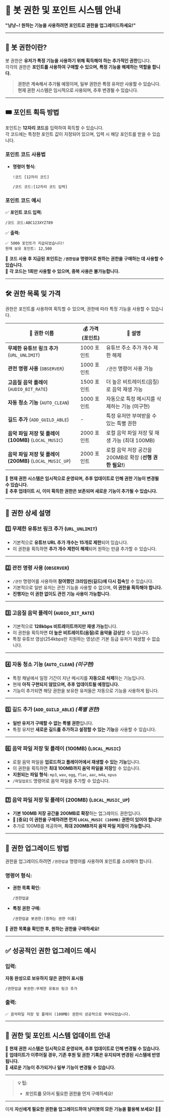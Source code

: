 # 🏅 **봇 권한 및 포인트 시스템 안내**

**"냥냥~! 원하는 기능을 사용하려면 포인트로 권한을 업그레이드하세요!"**

---

## 📌 **봇 권한이란?**

봇 권한은 **유저가 특정 기능을 사용하기 위해 획득해야 하는 추가적인 권한**입니다.  
각각의 권한은 **포인트를 사용하여 구매할 수 있으며, 특정 기능을 해제하는 역할을 합니다.**

> **권한은 계속해서 추가될 예정이며, 일부 권한은 특정 유저만 사용할 수 있습니다.**  
> **현재 권한 시스템은 임시적으로 사용되며, 추후 변경될 수 있습니다.**

---

## 🎟️ **포인트 획득 방법**

포인트는 **12자리 코드**를 입력하여 획득할 수 있습니다.  
각 코드에는 특정한 포인트 값이 지정되어 있으며, 입력 시 해당 포인트를 받을 수 있습니다.

### **포인트 코드 사용법**

-   **명령어 형식:**
    ```
    !코드 [12자리 코드]
    ```
    ```
    /코드 코드:[12자리 코드 입력]
    ```

### **포인트 코드 예시**

✅ **포인트 코드 입력:**

```
/코드 코드:ABC123XYZ789
```

✅ **출력:**

```
✅ 5000 포인트가 지급되었습니다!
현재 보유 포인트: 12,500
```

📌 **코드 사용 후 지급된 포인트는 `/권한업글` 명령어로 원하는 권한을 구매하는 데 사용할 수 있습니다.**  
📌 **각 코드는 1회만 사용할 수 있으며, 중복 사용은 불가능합니다.**

---

## 🛠️ **권한 목록 및 가격**

권한은 포인트를 사용하여 획득할 수 있으며, 권한에 따라 특정 기능을 사용할 수 있습니다.

| 🏅 권한 이름                                            | 💰 가격 (포인트) | 🔹 설명                                                  |
| ------------------------------------------------------- | ---------------- | -------------------------------------------------------- |
| **무제한 유튜브 링크 추가** (`URL_UNLIMIT`)             | 1000 포인트      | 유튜브 주소 추가 개수 제한 해제                          |
| **관전 명령 사용** (`OBSERVER`)                         | 1000 포인트      | `/관전` 명령어 사용 가능                                 |
| **고음질 음악 플레이** (`AUDIO_BIT_RATE`)               | 1500 포인트      | 더 높은 비트레이트(음질)로 음악 재생 가능                |
| **자동 청소 기능** (`AUTO_CLEAN`)                       | 1000 포인트      | 자동으로 특정 메시지를 삭제하는 기능 (미구현)            |
| **길드 추가** (`ADD_GUILD_ABLE`)                        | -                | 특정 유저만 부여받을 수 있는 특별 권한                   |
| **음악 파일 저장 및 플레이 (100MB)** (`LOCAL_MUSIC`)    | 2000 포인트      | 로컬 음악 파일 저장 및 재생 가능 (최대 100MB)            |
| **음악 파일 저장 및 플레이 (200MB)** (`LOCAL_MUSIC_UP`) | 2000 포인트      | 로컬 음악 저장 공간을 200MB로 확장 (**선행 권한 필요!**) |

📌 **현재 권한 시스템은 임시적으로 운영되며, 추후 업데이트로 인해 권한 기능이 변경될 수 있습니다.**  
📌 **추후 업데이트 시, 이미 획득한 권한은 보존되며 새로운 기능이 추가될 수 있습니다.**

---

## 🔹 **권한 상세 설명**

### **1️⃣ 무제한 유튜브 링크 추가 (`URL_UNLIMIT`)**

-   기본적으로 **유튜브 URL 추가 개수는 15개로 제한**되어 있습니다.
-   이 권한을 획득하면 **추가 개수 제한이 해제**되어 원하는 만큼 추가할 수 있습니다.

---

### **2️⃣ 관전 명령 사용 (`OBSERVER`)**

-   `/관전` 명령어를 사용하여 **참여했던 크라임씬(길드)에 다시 접속**할 수 있습니다.
-   기본적으로 일반 유저는 관전 기능을 사용할 수 없으며, **이 권한을 획득해야 합니다.**
-   **진행자는 이 권한 없이도 관전 기능 사용이 가능합니다.**

---

### **3️⃣ 고음질 음악 플레이 (`AUDIO_BIT_RATE`)**

-   기본적으로 **128kbps 비트레이트까지만 재생 가능**합니다.
-   이 권한을 획득하면 **더 높은 비트레이트(음질)로 음악을 감상**할 수 있습니다.
-   특정 유튜브 영상(254kbps만 지원하는 영상)은 기본 등급 유저가 재생할 수 없습니다.

---

### **4️⃣ 자동 청소 기능 (`AUTO_CLEAN`)** _(미구현)_

-   특정 채널에서 일정 기간이 지난 메시지를 **자동으로 삭제**하는 기능입니다.
-   현재 **아직 구현되지 않았으며, 추후 업데이트될 예정입니다.**
-   기능이 추가되면 해당 권한을 보유한 유저들은 자동으로 기능을 사용하게 됩니다.

---

### **5️⃣ 길드 추가 (`ADD_GUILD_ABLE`)** _(특별 권한)_

-   **일반 유저가 구매할 수 없는 특별 권한**입니다.
-   특정 유저만 **새로운 길드를 추가하고 설정할 수 있는 기능**을 사용할 수 있습니다.

---

### **6️⃣ 음악 파일 저장 및 플레이 (100MB) (`LOCAL_MUSIC`)**

-   로컬 음악 파일을 **업로드하고 플레이어에서 재생할 수 있는 기능**입니다.
-   이 권한을 획득하면 **최대 100MB까지 음악 파일을 저장**할 수 있습니다.
-   **지원되는 파일 형식:** `mp3`, `wav`, `ogg`, `flac`, `aac`, `m4a`, `opus`
-   `/파일업로드` 명령어로 음악 파일을 추가할 수 있습니다.

---

### **7️⃣ 음악 파일 저장 및 플레이 (200MB) (`LOCAL_MUSIC_UP`)**

-   **기본 100MB 저장 공간을 200MB로 확장**하는 업그레이드 권한입니다.
-   **📢 [중요] 이 권한을 구매하려면 먼저 `LOCAL_MUSIC (100MB)` 권한이 있어야 합니다!**
-   추가로 100MB를 제공하며, **최대 200MB까지 음악 파일 저장이 가능합니다.**

---

## 📌 **권한 업그레이드 방법**

권한을 업그레이드하려면 `/권한업글` 명령어를 사용하여 포인트를 소비해야 합니다.

### **명령어 형식:**

-   **권한 목록 확인:**
    ```
    /권한업글
    ```
-   **특정 권한 구매:**
    ```
    /권한업글 봇권한:[원하는 권한 이름]
    ```

📌 **권한 목록을 확인한 후, 원하는 권한을 구매하세요!**

---

## ✅ **성공적인 권한 업그레이드 예시**

### **입력:**

**자동 완성으로 보유하지 않은 권한이 표시됨**

```
/권한업글 봇권한:무제한 유튜브 링크 추가
```

### **출력:**

```
✅ 음악파일 저장 및 플레이 (100MB) 권한이 성공적으로 부여되었습니다.
```

---

## 🔄 **권한 및 포인트 시스템 업데이트 안내**

📌 **현재 권한 시스템은 임시적으로 운영되며, 추후 업데이트로 인해 변경될 수 있습니다.**  
📌 **업데이트가 이루어질 경우, 기존 후원 및 권한 기록은 유지되며 변경된 시스템에 반영됩니다.**  
📌 **새로운 기능이 추가되거나 일부 기능이 변경될 수 있습니다.**

---

> **💡 팁:**
>
> -   **포인트를 모아서 필요한 권한을 먼저 구매하세요!**

---

이제 **자신에게 필요한 권한을 업그레이드하여 냥이봇의 모든 기능을 활용해 보세요!** 🏅😺
